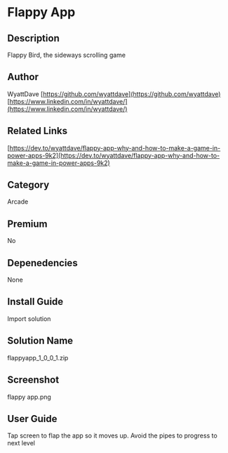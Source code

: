 # Flappy App

## Description
Flappy Bird, the sideways scrolling game

## Author
WyattDave
[https://github.com/wyattdave](https://github.com/wyattdave)
[https://www.linkedin.com/in/wyattdave/](https://www.linkedin.com/in/wyattdave/)

## Related Links
[https://dev.to/wyattdave/flappy-app-why-and-how-to-make-a-game-in-power-apps-9k2](https://dev.to/wyattdave/flappy-app-why-and-how-to-make-a-game-in-power-apps-9k2)

## Category
Arcade

## Premium
No

## Depenedencies
None

## Install Guide
Import solution

## Solution Name
flappyapp_1_0_0_1.zip

## Screenshot
flappy app.png

## User Guide
Tap screen to flap the app so it moves up. Avoid the pipes to progress to next level